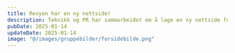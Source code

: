 ```yaml
---
title: Revyen har en ny nettside!
description: Teknikk og PR har sammarbeidet om å lage en ny nettside for revyen!
pubDate: 2025-01-14
updateDate: 2025-01-14
image: "@/images/gruppebilder/forsidebilde.png"
---
```

